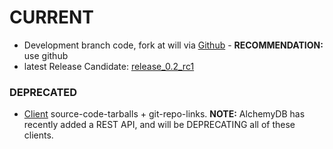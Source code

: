 # CURRENT #

  * Development branch code, fork at will via [Github](https://github.com/JakSprats/Alchemy-Database) - **RECOMMENDATION:** use github
  * latest Release Candidate: [release\_0.2\_rc1](https://github.com/JakSprats/Alchemy-Database/tree/release_0.2_rc1)


### DEPRECATED ###

  * [Client](http://code.google.com/p/alchemydatabase/wiki/Clients) source-code-tarballs + git-repo-links. **NOTE:** AlchemyDB has recently added a REST API, and will be DEPRECATING all of these clients.